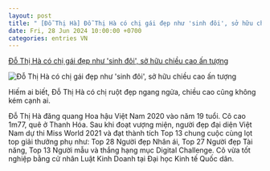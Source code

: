 ```yaml
---
layout: post
title: " [Đỗ Thị Hà] Đỗ Thị Hà có chị gái đẹp như 'sinh đôi', sở hữu chiều cao ấn tượng"
date: Fri, 28 Jun 2024 10:00:00 +0700
categories: entries VN
---
```

[Đỗ Thị Hà có chị gái đẹp như 'sinh đôi', sở hữu chiều cao ấn tượng](https://www.saostar.vn/nguoi-mau-hoa-hau/do-thi-ha-co-chi-gai-dep-nhu-sinh-doi-so-huu-chieu-cao-an-tuong-202406271749394639.html)

![Đỗ Thị Hà có chị gái đẹp như 'sinh đôi', sở hữu chiều cao ấn tượng](https://ss-images.saostar.vn/fb1200png_2/2024/6/27/pc/1719461882627/077xvxlsvj1-ulclssv0lc2-4t3cyugyrz3.png/fbsscover.png)

Hiếm ai biết, Đỗ Thị Hà có chị ruột đẹp ngang ngửa, chiều cao cũng không kém cạnh ai.

Đỗ Thị Hà đăng quang Hoa hậu Việt Nam 2020 vào năm 19 tuổi. Cô cao 1m77, quê ở Thanh Hóa. Sau khi đoạt vượng miện, người đẹp đại diện Việt Nam dự thi Miss World 2021 và đạt thành tích Top 13 chung cuộc cùng lọt top giải thưởng phụ như: Top 28 Người đẹp Nhân ái, Top 27 Người đẹp Tài năng, Top 13 Người mẫu và thắng hạng mục Digital Challenge. Cô vừa tốt nghiệp bằng cử nhân Luật Kinh Doanh tại Đại học Kinh tế Quốc dân.

